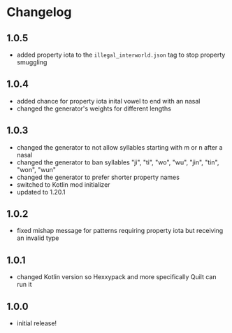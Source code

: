 # Changelog

## 1.0.5
- added property iota to the `illegal_interworld.json` tag to stop property smuggling

## 1.0.4
- added chance for property iota inital vowel to end with an nasal
- changed the generator's weights for different lengths

## 1.0.3
- changed the generator to not allow syllables starting with m or n after a nasal
- changed the generator to ban syllables "ji", "ti", "wo", "wu", "jin", "tin", "won", "wun"
- changed the generator to prefer shorter property names
- switched to Kotlin mod initializer
- updated to 1.20.1

## 1.0.2
- fixed mishap message for patterns requiring property iota but receiving an invalid type

## 1.0.1
- changed Kotlin version so Hexxypack and more specifically Quilt can run it

## 1.0.0
- initial release!